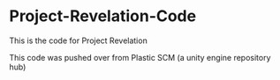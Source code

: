 # Project-Revelation-Code
 This is the code for Project Revelation


 This code was pushed over from Plastic SCM (a unity engine repository hub)
